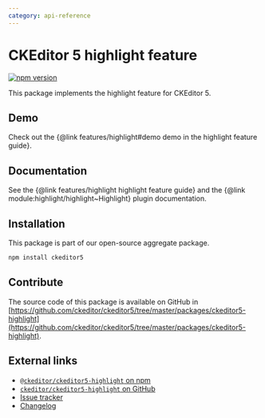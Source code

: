 ```yaml
---
category: api-reference
---
```


# CKEditor&nbsp;5 highlight feature

[![npm version](https://badge.fury.io/js/%40ckeditor%2Fckeditor5-highlight.svg)](https://www.npmjs.com/package/@ckeditor/ckeditor5-highlight)

This package implements the highlight feature for CKEditor&nbsp;5.

## Demo

Check out the {@link features/highlight#demo demo in the highlight feature guide}.

## Documentation

See the {@link features/highlight highlight feature guide} and the {@link module:highlight/highlight~Highlight} plugin documentation.

## Installation

This package is part of our open-source aggregate package.

```bash
npm install ckeditor5
```

## Contribute

The source code of this package is available on GitHub in [https://github.com/ckeditor/ckeditor5/tree/master/packages/ckeditor5-highlight](https://github.com/ckeditor/ckeditor5/tree/master/packages/ckeditor5-highlight).

## External links

* [`@ckeditor/ckeditor5-highlight` on npm](https://www.npmjs.com/package/@ckeditor/ckeditor5-highlight)
* [`ckeditor/ckeditor5-highlight` on GitHub](https://github.com/ckeditor/ckeditor5/tree/master/packages/ckeditor5-highlight)
* [Issue tracker](https://github.com/ckeditor/ckeditor5/issues)
* [Changelog](https://github.com/ckeditor/ckeditor5/blob/master/CHANGELOG.md)
